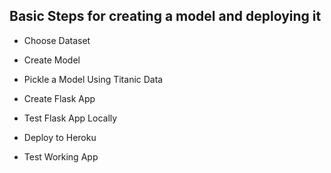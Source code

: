 ## Basic Steps for creating a model and deploying it

* Choose Dataset


* Create Model


* Pickle a Model Using Titanic Data


* Create Flask App


* Test Flask App Locally 


* Deploy to Heroku


* Test Working App
